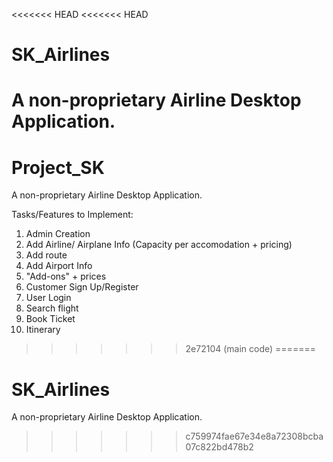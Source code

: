 <<<<<<< HEAD
<<<<<<< HEAD
# SK_Airlines
A non-proprietary Airline Desktop Application. 
=======
# Project_SK
A non-proprietary Airline Desktop Application. 

Tasks/Features to Implement:
1. Admin Creation
2. Add Airline/ Airplane Info (Capacity per accomodation + pricing)
3. Add route
4. Add Airport Info
5. "Add-ons" + prices
6. Customer Sign Up/Register
7. User Login
8. Search flight
9. Book Ticket
10. Itinerary
>>>>>>> 2e72104 (main code)
=======
# SK_Airlines
A non-proprietary Airline Desktop Application. 
>>>>>>> c759974fae67e34e8a72308bcba07c822bd478b2
